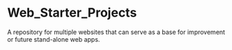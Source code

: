 # Web_Starter_Projects
A repository for multiple websites that can serve as a base for improvement or future stand-alone web apps.
